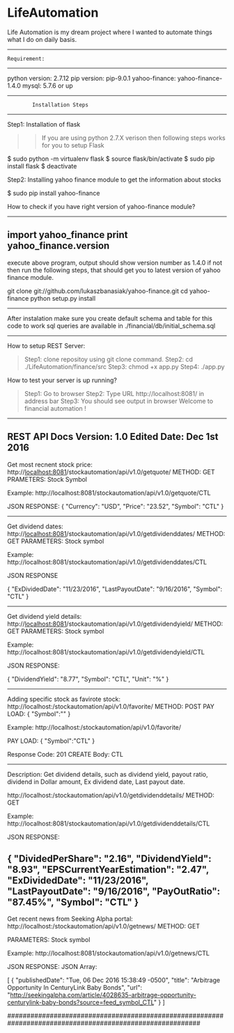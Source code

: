 # LifeAutomation
Life Automation is my dream project where I wanted to automate things what I do on daily basis.


----------------------------------------------------------------------------
	Requirement: 
----------------------------------------------------------------------------
python version: 2.7.12
pip version: pip-9.0.1
yahoo-finance: yahoo-finance-1.4.0 
mysql: 5.7.6 or up

----------------------------------------------------------------------------
			Installation Steps 
----------------------------------------------------------------------------
Step1:  Installation of flask 
>> If you are using python 2.7.X verison then following steps works for you to setup Flask 

$ sudo python -m virtualenv flask
$ source flask/bin/activate
$ sudo pip install flask
$ deactivate

Step2: Installing yahoo finance module to get the information about stocks 

$ sudo pip install yahoo-finance 

How to check if you have right version of yahoo-finance module? 

---------------------------------
import yahoo_finance
print yahoo_finance.__version__
---------------------------------

execute above  program, output should show version number as 1.4.0 
if not then run the following steps, that should get you to latest version of yahoo finance module. 

git clone git://github.com/lukaszbanasiak/yahoo-finance.git
cd yahoo-finance
python setup.py install

----------------------------------------------------------------------------------
After instalation make sure you create default schema and table for this code to work
sql queries are available in ./financial/db/initial_schema.sql

----------------------------------------------------------------------------------

How to setup REST Server: 

> Step1: clone repositoy using git clone command. 
> Step2: cd ./LifeAutomation/finance/src
> Step3: chmod +x app.py 
> Step4: ./app.py 

How to test your server is up running? 

> Step1: Go to browser 
> Step2: Type URL http://localhost:8081/ in address bar
> Step3: You should see output in browser Welcome to financial automation ! 


----------------------------------------------------------------------------------
REST API Docs
Version: 1.0 
Edited Date: Dec 1st 2016
----------------------------------------------------------------------------------

Get most recnent stock price: 
http://<localhost:8081>/stockautomation/api/v1.0/getquote/<Stock Symbol> 
METHOD: GET 
PRAMETERS: Stock Symbol

Example: 
http://localhost:8081/stockautomation/api/v1.0/getquote/CTL

JSON RESPONSE: 
{
  "Currency": "USD", 
  "Price": "23.52", 
  "Symbol": "CTL"
}

----------------------------------------------------------------------------------

Get dividend dates: 
http://<localhost:8081>/stockautomation/api/v1.0/getdividenddates/<Stock Symbole>
METHOD: GET
PARAMETERS: Stock symbol

Example: 
http://localhost:8081/stockautomation/api/v1.0/getdividenddates/CTL

JSON RESPONSE

{
  "ExDividedDate": "11/23/2016", 
  "LastPayoutDate": "9/16/2016", 
  "Symbol": "CTL"
}

----------------------------------------------------------------------------------

Get dividend yield details: 
http://<localhost:8081>/stockautomation/api/v1.0/getdividendyield/<Stock Symbole>
METHOD: GET
PARAMETERS: Stock symbol

Example: 
http://localhost:8081/stockautomation/api/v1.0/getdividendyield/CTL

JSON RESPONSE: 

{
  "DividendYield": "8.77", 
  "Symbol": "CTL", 
  "Unit": "%"
}

----------------------------------------------------------------------------------

Adding specific stock as favirote stock: 
http://localhost:<port>/stockautomation/api/v1.0/favorite/
METHOD: POST
PAY LOAD: 
{
	"Symbol":"<STOCK SYMBOL>"
}

Example: 
http://localhost:<port>/stockautomation/api/v1.0/favorite/

PAY LOAD: 
{
	"Symbol":"CTL"
}

Response Code: 
201 CREATE
Body: 
CTL

----------------------------------------------------------------------------------
Description: 
Get dividend details, such as dividend yield, payout ratio, dividend in Dollar amount, 
Ex dividend date, Last payout date. 


http://localhost:<port>/stockautomation/api/v1.0/getdividenddetails/
METHOD: GET

Example: 
http://localhost:8081/stockautomation/api/v1.0/getdividenddetails/CTL

JSON RESPONSE: 

{
  "DividedPerShare": "2.16", 
  "DividendYield": "8.93", 
  "EPSCurrentYearEstimation": "2.47", 
  "ExDividedDate": "11/23/2016", 
  "LastPayoutDate": "9/16/2016", 
  "PayOutRatio": "87.45%", 
  "Symbol": "CTL"
}
----------------------------------------------------------------------------------

Get recent news from Seeking Alpha portal: 
http://localhost:<port>/stockautomation/api/v1.0/getnews/<StockSymbol>
METHOD: GET

PARAMETERS: Stock symbol

Example: 
http://localhost:8081/stockautomation/api/v1.0/getnews/CTL

JSON RESPONSE: 
JSON Array: 

[
  {
    "publishedDate": "Tue, 06 Dec 2016 15:38:49 -0500", 
    "title": "Arbitrage Opportunity In CenturyLink Baby Bonds", 
    "url": "http://seekingalpha.com/article/4028635-arbitrage-opportunity-centurylink-baby-bonds?source=feed_symbol_CTL"
  }
]

##########################################################################################################
